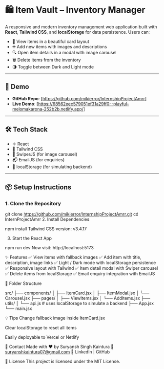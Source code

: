 # 🛍️ Item Vault – Inventory Manager

A responsive and modern inventory management web application built with **React**, **Tailwind CSS**, and **localStorage** for data persistence. Users can:

- 🧾 View items in a beautiful card layout  
- ➕ Add new items with images and descriptions  
- 🔍 Open item details in a modal with image carousel  
- 🗑️ Delete items from the inventory  
- 🌗 Toggle between Dark and Light mode  

---

## 🚀 Demo

- **GitHub Repo**: [https://github.com/mikierror/InternshipProjectAmrr]
- **Live Demo**: [https://68562eec579051ef31a29ff0--playful-melomakarona-252b2b.netlify.app/]
---

## 🛠️ Tech Stack

- ⚛️ React
- 💨 Tailwind CSS
- 📸 SwiperJS (for image carousel)
- 📬 EmailJS (for enquiries)
- 💾 localStorage (for simulating backend)

---

## 📦 Setup Instructions

### 1. Clone the Repository

git clone https://github.com/mikierror/InternshipProjectAmrr.git
cd InternProjectAmrr
2. Install Dependencies

npm install
Tailwind CSS version: v3.4.17

3. Start the React App

npm run dev
Now visit: http://localhost:5173

✨ Features
✅ View items with fallback images
✅ Add item with title, description, image links
✅ Light / Dark mode with localStorage persistence
✅ Responsive layout with Tailwind
✅ Item detail modal with Swiper carousel
✅ Delete items from localStorage
✅ Email enquiry integration with EmailJS

📁 Folder Structure

src/
├── components/
│   ├── ItemCard.jsx
│   ├── ItemModal.jsx
│   └── Carousel.jsx
├── pages/
│   ├── ViewItems.jsx
│   └── AddItems.jsx
├── utils/
│   └── api.js   # uses localStorage to simulate a backend
├── App.jsx
└── main.jsx

💡 Tips
Change fallback image inside ItemCard.jsx

Clear localStorage to reset all items

Easily deployable to Vercel or Netlify

📮 Contact
Made with ❤️ by Suryansh Singh Kaintura
📧 suryanshkaintura07@gmail.com
🔗 LinkedIn | GitHub

📜 License
This project is licensed under the MIT License.
